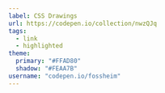 ```yaml
---
label: CSS Drawings
url: https://codepen.io/collection/nwzQJq
tags:
  - link
  - highlighted
theme:
  primary: "#FFAD80"
  shadow: "#FEAA7B"
username: "codepen.io/fossheim"
---
```

